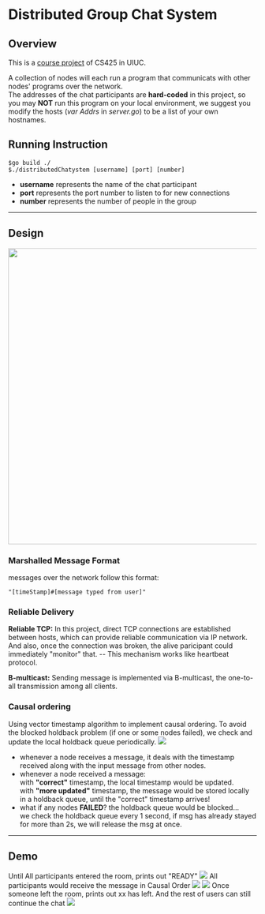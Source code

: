 # Distributed Group Chat System

## Overview
This is a [course project](https://courses.engr.illinois.edu/ece428/sp2019/mps/mp1.html) of CS425 in UIUC. 

A collection of nodes will each run a program that communicats with other nodes' programs over the network.  
The addresses of the chat participants are **hard-coded** in this project, so you may **NOT** run this program on your local environment, we suggest you modify the hosts (*var Addrs* in *server.go*) to be a list of your own hostnames.
## Running Instruction
```
$go build ./  
$./distributedChatystem [username] [port] [number]  
```

* **username** represents the name of the chat participant
* **port** represents the port number to listen to for new connections
* **number** represents the number of people in the group

***

## Design

<p align="center">

  <img width="600" src="https://ws3.sinaimg.cn/large/006tNc79ly1g04eoi1yigj30qo0k0jsc.jpg">
  
</p>

### Marshalled Message Format

messages over the network follow this format:  

```
"[timeStamp]#[message typed from user]"
```

### Reliable Delivery

**Reliable TCP:** In this project, direct TCP connections are established between hosts, which can provide reliable communication via IP network. And also, once the connection was broken, the alive paricipant could immediately "monitor" that. -- This mechanism works like heartbeat protocol. 

**B-multicast:** Sending message is implemented via B-multicast, the one-to-all transmission among all clients.   


### Causal ordering  
Using vector timestamp algorithm to implement causal ordering. To avoid the blocked holdback problem (if one or some nodes failed), we check and update the local holdback queue periodically. 
![](http://ww4.sinaimg.cn/large/006tNc79ly1g5fngq0gk6j30q60hidjb.jpg)

* whenever a node receives a message, it deals with the timestamp received along with the input message from other nodes.
* whenever a node received a message:   
  with **"correct"** timestamp, the local timestamp would be updated.  
  with **"more updated"** timestamp, the message would be stored locally in a holdback queue, until the "correct" timestamp arrives!
* what if any nodes **FAILED**? the holdback queue would be blocked...   
we check the holdback queue every 1 second, if msg has already stayed for more than 2s, we will release the msg at once.


***

## Demo  
Until All participants entered the room, prints out "READY"
![](https://ws1.sinaimg.cn/large/006tNc79ly1g04ermqgm2j323m0jw7j2.jpg)
All participants would receive the message in Causal Order
![](https://ws1.sinaimg.cn/large/006tNc79ly1g04esvut0sj31gk0u0txo.jpg)
![](https://ws1.sinaimg.cn/large/006tNc79ly1g04et29kmuj31r20k2qjq.jpg)
Once someone left the room, prints out xx has left. And the rest of users can still continue the chat
![](https://ws2.sinaimg.cn/large/006tNc79ly1g04et7q6taj31en0u0e7h.jpg)
 



